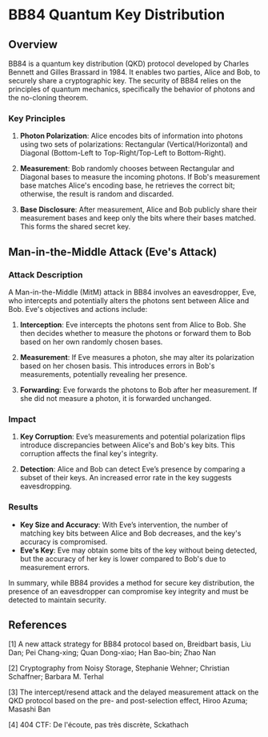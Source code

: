 # BB84 Quantum Key Distribution

## Overview

BB84 is a quantum key distribution (QKD) protocol developed by Charles Bennett and Gilles Brassard in 1984. It enables two parties, Alice and Bob, to securely share a cryptographic key. The security of BB84 relies on the principles of quantum mechanics, specifically the behavior of photons and the no-cloning theorem.

### Key Principles

1. **Photon Polarization**: Alice encodes bits of information into photons using two sets of polarizations: Rectangular (Vertical/Horizontal) and Diagonal (Bottom-Left to Top-Right/Top-Left to Bottom-Right).
   
2. **Measurement**: Bob randomly chooses between Rectangular and Diagonal bases to measure the incoming photons. If Bob's measurement base matches Alice's encoding base, he retrieves the correct bit; otherwise, the result is random and discarded.

3. **Base Disclosure**: After measurement, Alice and Bob publicly share their measurement bases and keep only the bits where their bases matched. This forms the shared secret key.

## Man-in-the-Middle Attack (Eve's Attack)

### Attack Description

A Man-in-the-Middle (MitM) attack in BB84 involves an eavesdropper, Eve, who intercepts and potentially alters the photons sent between Alice and Bob. Eve's objectives and actions include:

1. **Interception**: Eve intercepts the photons sent from Alice to Bob. She then decides whether to measure the photons or forward them to Bob based on her own randomly chosen bases.

2. **Measurement**: If Eve measures a photon, she may alter its polarization based on her chosen basis. This introduces errors in Bob's measurements, potentially revealing her presence.

3. **Forwarding**: Eve forwards the photons to Bob after her measurement. If she did not measure a photon, it is forwarded unchanged.

### Impact

1. **Key Corruption**: Eve’s measurements and potential polarization flips introduce discrepancies between Alice's and Bob's key bits. This corruption affects the final key's integrity.

2. **Detection**: Alice and Bob can detect Eve’s presence by comparing a subset of their keys. An increased error rate in the key suggests eavesdropping.

### Results

- **Key Size and Accuracy**: With Eve’s intervention, the number of matching key bits between Alice and Bob decreases, and the key's accuracy is compromised.
- **Eve's Key**: Eve may obtain some bits of the key without being detected, but the accuracy of her key is lower compared to Bob's due to measurement errors.

In summary, while BB84 provides a method for secure key distribution, the presence of an eavesdropper can compromise key integrity and must be detected to maintain security.

## References

[1] A new attack strategy for BB84 protocol based on, Breidbart basis, Liu Dan; Pei Chang-xing; Quan Dong-xiao; Han Bao-bin; Zhao Nan

[2] Cryptography from Noisy Storage, Stephanie Wehner; Christian Schaffner; Barbara M. Terhal

[3] The intercept/resend attack and the delayed measurement attack on the QKD  protocol based on the pre- and post-selection effect, Hiroo Azuma; Masashi Ban

[4] 404 CTF: De l'écoute, pas très discrète, Sckathach
